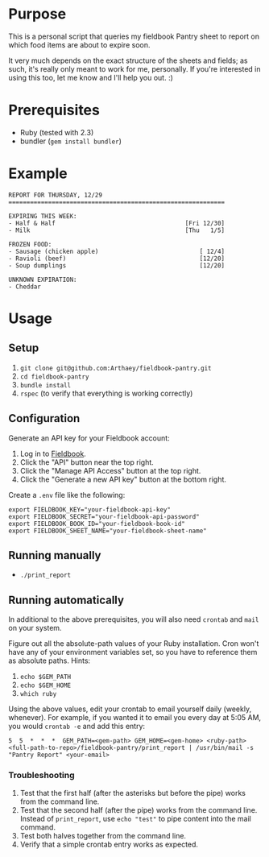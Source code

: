 # Purpose

This is a personal script that queries my fieldbook Pantry sheet to report on
which food items are about to expire soon.

It very much depends on the exact structure of the sheets and fields; as such,
it's really only meant to work for me, personally. If you're interested in
using this too, let me know and I'll help you out. :)

# Prerequisites

- Ruby (tested with 2.3)
- bundler (`gem install bundler`)

# Example

```
REPORT FOR THURSDAY, 12/29
============================================================

EXPIRING THIS WEEK:
- Half & Half                                    [Fri 12/30]
- Milk                                           [Thu   1/5]

FROZEN FOOD:
- Sausage (chicken apple)                            [ 12/4]
- Ravioli (beef)                                     [12/20]
- Soup dumplings                                     [12/20]

UNKNOWN EXPIRATION:
- Cheddar  
```

# Usage

## Setup

1. `git clone git@github.com:Arthaey/fieldbook-pantry.git`
2. `cd fieldbook-pantry`
3. `bundle install`
4. `rspec` (to verify that everything is working correctly)

## Configuration

Generate an API key for your Fieldbook account:

1. Log in to [Fieldbook](https://fieldbook.com).
2. Click the "API" button near the top right.
3. Click the "Manage API Access" button at the top right.
4. Click the "Generate a new API key" button at the bottom right.

Create a `.env` file like the following:

```
export FIELDBOOK_KEY="your-fieldbook-api-key"
export FIELDBOOK_SECRET="your-fieldbook-api-password"
export FIELDBOOK_BOOK_ID="your-fieldbook-book-id"
export FIELDBOOK_SHEET_NAME="your-fieldbook-sheet-name"
```

## Running manually

- `./print_report`

## Running automatically

In additional to the above prerequisites, you will also need `crontab` and `mail` on your system.

Figure out all the absolute-path values of your Ruby installation. Cron won't have any of your environment variables set, so you have to reference them as absolute paths. Hints:

1. `echo $GEM_PATH`
2. `echo $GEM_HOME`
3. `which ruby`

Using the above values, edit your crontab to email yourself daily (weekly, whenever). For example, if you wanted it to email you every day at 5:05 AM, you would `crontab -e` and add this entry:

```
5  5  *  *  *  GEM_PATH=<gem-path> GEM_HOME=<gem-home> <ruby-path> <full-path-to-repo>/fieldbook-pantry/print_report | /usr/bin/mail -s "Pantry Report" <your-email>
```

### Troubleshooting

1. Test that the first half (after the asterisks but before the pipe) works from the command line.
2. Test that the second half (after the pipe) works from the command line. Instead of `print_report`, use `echo "test"` to pipe content into the mail command.
3. Test both halves together from the command line.
4. Verify that a simple crontab entry works as expected.
